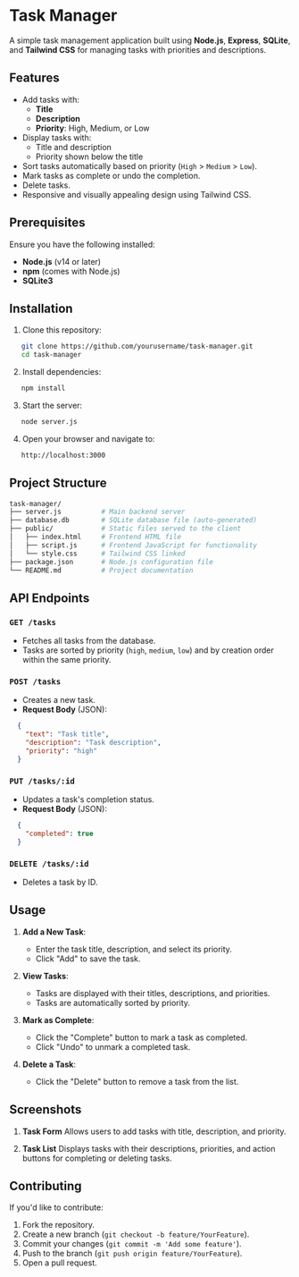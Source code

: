 # Task Manager

A simple task management application built using **Node.js**, **Express**, **SQLite**, and **Tailwind CSS** for managing tasks with priorities and descriptions.

## Features

- Add tasks with:
  - **Title**
  - **Description**
  - **Priority**: High, Medium, or Low
- Display tasks with:
  - Title and description
  - Priority shown below the title
- Sort tasks automatically based on priority (`High` > `Medium` > `Low`).
- Mark tasks as complete or undo the completion.
- Delete tasks.
- Responsive and visually appealing design using Tailwind CSS.

## Prerequisites

Ensure you have the following installed:

- **Node.js** (v14 or later)
- **npm** (comes with Node.js)
- **SQLite3**

## Installation

1. Clone this repository:

```bash
   git clone https://github.com/yourusername/task-manager.git
   cd task-manager
```

2. Install dependencies:

```bash
   npm install
```

3. Start the server:

```bash
   node server.js
```

4. Open your browser and navigate to:

```bash
   http://localhost:3000
```

## Project Structure

```sh
task-manager/
├── server.js          # Main backend server
├── database.db        # SQLite database file (auto-generated)
├── public/            # Static files served to the client
│   ├── index.html     # Frontend HTML file
│   ├── script.js      # Frontend JavaScript for functionality
│   └── style.css      # Tailwind CSS linked
├── package.json       # Node.js configuration file
└── README.md          # Project documentation
```

## API Endpoints

### `GET /tasks`

- Fetches all tasks from the database.
- Tasks are sorted by priority (`high`, `medium`, `low`) and by creation order within the same priority.

### `POST /tasks`

- Creates a new task.
- **Request Body** (JSON):

```json
  {
    "text": "Task title",
    "description": "Task description",
    "priority": "high"
  }
```

### `PUT /tasks/:id`

- Updates a task's completion status.
- **Request Body** (JSON):

```json
  {
    "completed": true
  }
```

### `DELETE /tasks/:id`

- Deletes a task by ID.

## Usage

1. **Add a New Task**:
   - Enter the task title, description, and select its priority.
   - Click "Add" to save the task.

2. **View Tasks**:
   - Tasks are displayed with their titles, descriptions, and priorities.
   - Tasks are automatically sorted by priority.

3. **Mark as Complete**:
   - Click the "Complete" button to mark a task as completed.
   - Click "Undo" to unmark a completed task.

4. **Delete a Task**:
   - Click the "Delete" button to remove a task from the list.

## Screenshots

1. **Task Form**
   Allows users to add tasks with title, description, and priority.

2. **Task List**
   Displays tasks with their descriptions, priorities, and action buttons for completing or deleting tasks.

## Contributing

If you'd like to contribute:

1. Fork the repository.
2. Create a new branch (`git checkout -b feature/YourFeature`).
3. Commit your changes (`git commit -m 'Add some feature'`).
4. Push to the branch (`git push origin feature/YourFeature`).
5. Open a pull request.
